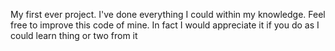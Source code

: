 My first ever project.
I've done everything I could within my knowledge.
Feel free to improve this code of mine. In fact I would appreciate it if you do as I could learn thing or two from it
